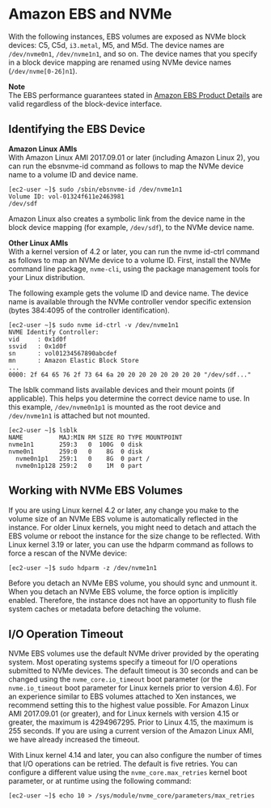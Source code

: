 # Amazon EBS and NVMe<a name="nvme-ebs-volumes"></a>

With the following instances, EBS volumes are exposed as NVMe block devices: C5, C5d, `i3.metal`, M5, and M5d\. The device names are `/dev/nvme0n1`, `/dev/nvme1n1`, and so on\. The device names that you specify in a block device mapping are renamed using NVMe device names \(`/dev/nvme[0-26]n1`\)\.

**Note**  
The EBS performance guarantees stated in [Amazon EBS Product Details](https://aws.amazon.com/ebs/details/) are valid regardless of the block\-device interface\.

## Identifying the EBS Device<a name="identify-nvme-ebs-device"></a>

**Amazon Linux AMIs**  
With Amazon Linux AMI 2017\.09\.01 or later \(including Amazon Linux 2\), you can run the ebsnvme\-id command as follows to map the NVMe device name to a volume ID and device name\.

```
[ec2-user ~]$ sudo /sbin/ebsnvme-id /dev/nvme1n1
Volume ID: vol-01324f611e2463981
/dev/sdf
```

Amazon Linux also creates a symbolic link from the device name in the block device mapping \(for example, `/dev/sdf`\), to the NVMe device name\.

**Other Linux AMIs**  
With a kernel version of 4\.2 or later, you can run the nvme id\-ctrl command as follows to map an NVMe device to a volume ID\. First, install the NVMe command line package, `nvme-cli`, using the package management tools for your Linux distribution\.

The following example gets the volume ID and device name\. The device name is available through the NVMe controller vendor specific extension \(bytes 384:4095 of the controller identification\)\.

```
[ec2-user ~]$ sudo nvme id-ctrl -v /dev/nvme1n1
NVME Identify Controller:
vid     : 0x1d0f
ssvid   : 0x1d0f
sn      : vol01234567890abcdef
mn      : Amazon Elastic Block Store
...
0000: 2f 64 65 76 2f 73 64 6a 20 20 20 20 20 20 20 20 "/dev/sdf..."
```

The lsblk command lists available devices and their mount points \(if applicable\)\. This helps you determine the correct device name to use\. In this example, `/dev/nvme0n1p1` is mounted as the root device and `/dev/nvme1n1` is attached but not mounted\.

```
[ec2-user ~]$ lsblk
NAME          MAJ:MIN RM SIZE RO TYPE MOUNTPOINT
nvme1n1       259:3   0  100G  0 disk
nvme0n1       259:0   0    8G  0 disk
  nvme0n1p1   259:1   0    8G  0 part /
  nvme0n1p128 259:2   0    1M  0 part
```

## Working with NVMe EBS Volumes<a name="using-nvme-ebs-volumes"></a>

If you are using Linux kernel 4\.2 or later, any change you make to the volume size of an NVMe EBS volume is automatically reflected in the instance\. For older Linux kernels, you might need to detach and attach the EBS volume or reboot the instance for the size change to be reflected\. With Linux kernel 3\.19 or later, you can use the hdparm command as follows to force a rescan of the NVMe device:

```
[ec2-user ~]$ sudo hdparm -z /dev/nvme1n1
```

Before you detach an NVMe EBS volume, you should sync and unmount it\. When you detach an NVMe EBS volume, the force option is implicitly enabled\. Therefore, the instance does not have an opportunity to flush file system caches or metadata before detaching the volume\.

## I/O Operation Timeout<a name="timeout-nvme-ebs-volumes"></a>

NVMe EBS volumes use the default NVMe driver provided by the operating system\. Most operating systems specify a timeout for I/O operations submitted to NVMe devices\. The default timeout is 30 seconds and can be changed using the `nvme_core.io_timeout` boot parameter \(or the `nvme.io_timeout` boot parameter for Linux kernels prior to version 4\.6\)\. For an experience similar to EBS volumes attached to Xen instances, we recommend setting this to the highest value possible\. For Amazon Linux AMI 2017\.09\.01 \(or greater\), and for Linux kernels with version 4\.15 or greater, the maximum is 4294967295\. Prior to Linux 4\.15, the maximum is 255 seconds\. If you are using a current version of the Amazon Linux AMI, we have already increased the timeout\.

With Linux kernel 4\.14 and later, you can also configure the number of times that I/O operations can be retried\. The default is five retries\. You can configure a different value using the `nvme_core.max_retries` kernel boot parameter, or at runtime using the following command:

```
[ec2-user ~]$ echo 10 > /sys/module/nvme_core/parameters/max_retries
```